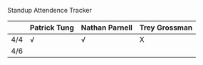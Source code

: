 Standup Attendence Tracker

|     | Patrick Tung | Nathan Parnell | Trey Grossman |
| --- | ------------ | -------------- | ------------- |
| 4/4 | √            | √              | X             |
| 4/6 |              |                |               |


